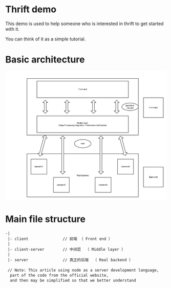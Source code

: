 # Thrift demo
This demo is used to help someone who is interested in thrift to get started with it.

You can think of it as a simple tutorial.
# Basic architecture
![](./img/thrift.png)
# Main file structure
```
-|
 |- client               // 前端 （ Front end ）
 |                          
 |- client-server        // 中间层  （ Middle layer ）
 |  
 |- server               // 真正的后端  （ Real backend ）

 // Note: This article using node as a server development language,
  part of the code from the official website,
  and then may be simplified so that we better understand

```
